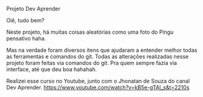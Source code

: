 Projeto Dev Aprender

Oiê, tudo bem?

Neste projeto, há muitas coisas aleatórias como uma foto do Pingu pensativo haha.

Mas na verdade foram diversos itens que ajudaram a entender melhor todas as ferramentas e comandos 
do git. Todas as alterações realizadas nesse projeto foram feitas via comandos do git. Pra quem 
sempre fazia via interface, até que deu boa hahahah.

Realizei esse curso no Youtube, junto com o Jhonatan de Souza do canal Dev Aprender.
https://www.youtube.com/watch?v=kB5e-gTAl_s&t=2210s

